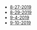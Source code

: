 * [8-27-2019](#8-27-2019)
* [8-29-2019](#8-29-2019)
* [9-4-2019](#9-4-2019)
* [9-10-2019](#9-10-2019)
